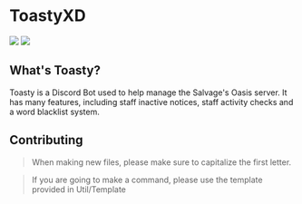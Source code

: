 # ToastyXD

<img src="https://img.shields.io/github/stars/Shamil-FD/ToastyXD"> <img src="https://tokei.rs/b1/github/Shamil-FD/ToastyXD?category=lines">

## What's Toasty?

Toasty is a Discord Bot used to help manage the Salvage's Oasis server. It has many features, including staff inactive notices, staff activity checks and a word blacklist system.

## Contributing

> When making new files, please make sure to capitalize the first letter.

> If you are going to make a command, please use the template provided in Util/Template
